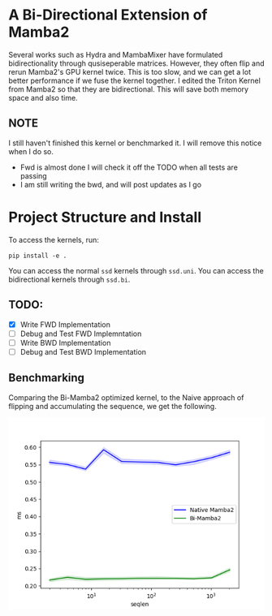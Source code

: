 # A Bi-Directional Extension of Mamba2

Several works such as Hydra and MambaMixer have formulated bidirectionality through qusiseperable matrices. However, they often flip and rerun Mamba2's GPU kernel twice. This is too slow, and we can get a lot better performance if we fuse the kernel together. I edited the Triton Kernel from Mamba2 so that they are bidirectional. This will save both memory space and also time.

## NOTE

I still haven't finished this kernel or benchmarked it. I will remove this notice when I do so.

- Fwd is almost done I will check it off the TODO when all tests are passing
- I am still writing the bwd, and will post updates as I go

# Project Structure and Install

To access the kernels, run:

```shell
pip install -e .
```
You can access the normal `ssd` kernels through `ssd.uni`. You can access the bidirectional kernels through `ssd.bi`.

## TODO:

- [x] Write FWD Implementation
- [ ] Debug and Test FWD Implemntation
- [ ] Write BWD Implementation
- [ ] Debug and Test BWD Implementation

## Benchmarking

Comparing the Bi-Mamba2 optimized kernel, to the Naive approach of flipping and accumulating the sequence, we get the following.

<p align="center">
  <img src="assets/Naive_Comparisson.png" width="800" />
</p>

